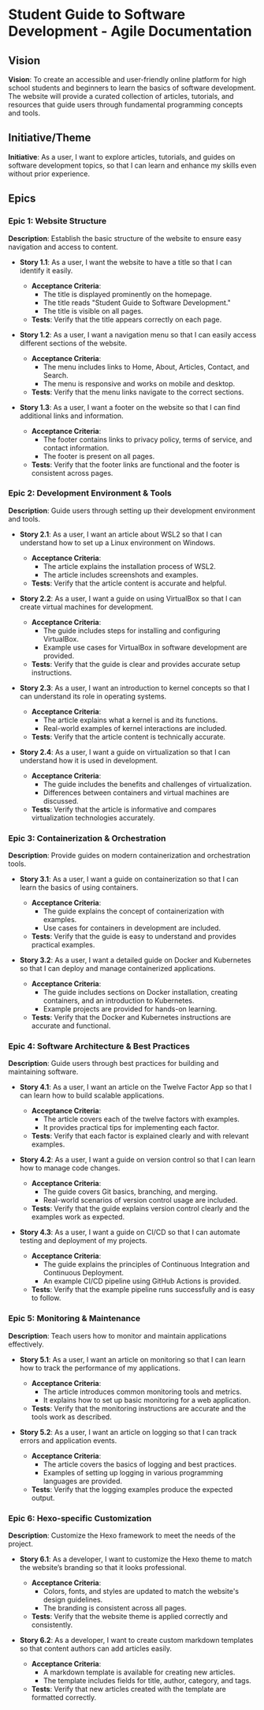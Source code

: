 # Student Guide to Software Development - Agile Documentation

## Vision

**Vision**: To create an accessible and user-friendly online platform for high school students and beginners to learn the basics of software development. The website will provide a curated collection of articles, tutorials, and resources that guide users through fundamental programming concepts and tools.

## Initiative/Theme

**Initiative**: As a user, I want to explore articles, tutorials, and guides on software development topics, so that I can learn and enhance my skills even without prior experience.

## Epics

### Epic 1: Website Structure
**Description**: Establish the basic structure of the website to ensure easy navigation and access to content.

- **Story 1.1**: As a user, I want the website to have a title so that I can identify it easily.
  - **Acceptance Criteria**:
    - The title is displayed prominently on the homepage.
    - The title reads "Student Guide to Software Development."
    - The title is visible on all pages.
  - **Tests**: Verify that the title appears correctly on each page.

- **Story 1.2**: As a user, I want a navigation menu so that I can easily access different sections of the website.
  - **Acceptance Criteria**:
    - The menu includes links to Home, About, Articles, Contact, and Search.
    - The menu is responsive and works on mobile and desktop.
  - **Tests**: Verify that the menu links navigate to the correct sections.

- **Story 1.3**: As a user, I want a footer on the website so that I can find additional links and information.
  - **Acceptance Criteria**:
    - The footer contains links to privacy policy, terms of service, and contact information.
    - The footer is present on all pages.
  - **Tests**: Verify that the footer links are functional and the footer is consistent across pages.

### Epic 2: Development Environment & Tools
**Description**: Guide users through setting up their development environment and tools.

- **Story 2.1**: As a user, I want an article about WSL2 so that I can understand how to set up a Linux environment on Windows.
  - **Acceptance Criteria**:
    - The article explains the installation process of WSL2.
    - The article includes screenshots and examples.
  - **Tests**: Verify that the article content is accurate and helpful.

- **Story 2.2**: As a user, I want a guide on using VirtualBox so that I can create virtual machines for development.
  - **Acceptance Criteria**:
    - The guide includes steps for installing and configuring VirtualBox.
    - Example use cases for VirtualBox in software development are provided.
  - **Tests**: Verify that the guide is clear and provides accurate setup instructions.

- **Story 2.3**: As a user, I want an introduction to kernel concepts so that I can understand its role in operating systems.
  - **Acceptance Criteria**:
    - The article explains what a kernel is and its functions.
    - Real-world examples of kernel interactions are included.
  - **Tests**: Verify that the article content is technically accurate.

- **Story 2.4**: As a user, I want a guide on virtualization so that I can understand how it is used in development.
  - **Acceptance Criteria**:
    - The guide includes the benefits and challenges of virtualization.
    - Differences between containers and virtual machines are discussed.
  - **Tests**: Verify that the article is informative and compares virtualization technologies accurately.

### Epic 3: Containerization & Orchestration
**Description**: Provide guides on modern containerization and orchestration tools.

- **Story 3.1**: As a user, I want a guide on containerization so that I can learn the basics of using containers.
  - **Acceptance Criteria**:
    - The guide explains the concept of containerization with examples.
    - Use cases for containers in development are included.
  - **Tests**: Verify that the guide is easy to understand and provides practical examples.

- **Story 3.2**: As a user, I want a detailed guide on Docker and Kubernetes so that I can deploy and manage containerized applications.
  - **Acceptance Criteria**:
    - The guide includes sections on Docker installation, creating containers, and an introduction to Kubernetes.
    - Example projects are provided for hands-on learning.
  - **Tests**: Verify that the Docker and Kubernetes instructions are accurate and functional.

### Epic 4: Software Architecture & Best Practices
**Description**: Guide users through best practices for building and maintaining software.

- **Story 4.1**: As a user, I want an article on the Twelve Factor App so that I can learn how to build scalable applications.
  - **Acceptance Criteria**:
    - The article covers each of the twelve factors with examples.
    - It provides practical tips for implementing each factor.
  - **Tests**: Verify that each factor is explained clearly and with relevant examples.

- **Story 4.2**: As a user, I want a guide on version control so that I can learn how to manage code changes.
  - **Acceptance Criteria**:
    - The guide covers Git basics, branching, and merging.
    - Real-world scenarios of version control usage are included.
  - **Tests**: Verify that the guide explains version control clearly and the examples work as expected.

- **Story 4.3**: As a user, I want a guide on CI/CD so that I can automate testing and deployment of my projects.
  - **Acceptance Criteria**:
    - The guide explains the principles of Continuous Integration and Continuous Deployment.
    - An example CI/CD pipeline using GitHub Actions is provided.
  - **Tests**: Verify that the example pipeline runs successfully and is easy to follow.

### Epic 5: Monitoring & Maintenance
**Description**: Teach users how to monitor and maintain applications effectively.

- **Story 5.1**: As a user, I want an article on monitoring so that I can learn how to track the performance of my applications.
  - **Acceptance Criteria**:
    - The article introduces common monitoring tools and metrics.
    - It explains how to set up basic monitoring for a web application.
  - **Tests**: Verify that the monitoring instructions are accurate and the tools work as described.

- **Story 5.2**: As a user, I want an article on logging so that I can track errors and application events.
  - **Acceptance Criteria**:
    - The article covers the basics of logging and best practices.
    - Examples of setting up logging in various programming languages are provided.
  - **Tests**: Verify that the logging examples produce the expected output.

### Epic 6: Hexo-specific Customization
**Description**: Customize the Hexo framework to meet the needs of the project.

- **Story 6.1**: As a developer, I want to customize the Hexo theme to match the website’s branding so that it looks professional.
  - **Acceptance Criteria**:
    - Colors, fonts, and styles are updated to match the website's design guidelines.
    - The branding is consistent across all pages.
  - **Tests**: Verify that the website theme is applied correctly and consistently.

- **Story 6.2**: As a developer, I want to create custom markdown templates so that content authors can add articles easily.
  - **Acceptance Criteria**:
    - A markdown template is available for creating new articles.
    - The template includes fields for title, author, category, and tags.
  - **Tests**: Verify that new articles created with the template are formatted correctly.
